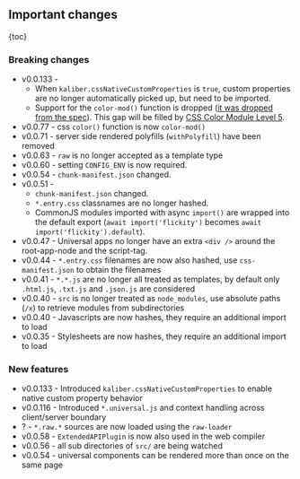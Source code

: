 ## Important changes

{toc}

### Breaking changes

- v0.0.133 - 
  - When `kaliber.cssNativeCustomProperties` is `true`, custom properties are no longer automatically picked up, but need to be imported.
  - Support for the `color-mod()` function is dropped ([it was dropped from the spec](https://github.com/w3c/csswg-drafts/commit/034b063697c3dadf144504f52e0858a79cd84414)). This gap will be filled by [CSS Color Module Level 5](https://www.w3.org/TR/css-color-5/).
- v0.0.77 - css `color()` function is now `color-mod()`
- v0.0.71 - server side rendered polyfills (`withPolyfill`) have been removed
- v0.0.63 - `raw` is no longer accepted as a template type
- v0.0.60 - setting `CONFIG_ENV` is now required.
- v0.0.54 - `chunk-manifest.json` changed.
- v0.0.51 -
  - `chunk-manifest.json` changed.
  - `*.entry.css` classnames are no longer hashed.
  - CommonJS modules imported with async `import()` are wrapped into the default export (`await import('flickity')` becomes `await import('flickity').default`).
- v0.0.47 - Universal apps no longer have an extra `<div />` around the root-app-node and the script-tag.
- v0.0.44 - `*.entry.css` filenames are now also hashed, use `css-manifest.json` to obtain the filenames
- v0.0.41 - `*.*.js` are no longer all treated as templates, by default only `.html.js`, `.txt.js` and `.json.js` are considered
- v0.0.40 - `src` is no longer treated as `node_modules`, use absolute paths (`/x`) to retrieve modules from subdirectories
- v0.0.40 - Javascripts are now hashes, they require an additional import to load
- v0.0.35 - Stylesheets are now hashes, they require an additional import to load

### New features

- v0.0.133 - Introduced `kaliber.cssNativeCustomProperties` to enable native custom property behavior
- v0.0.116 - Introduced `*.universal.js` and context handling across client/server boundary
- ? - `*.raw.*` sources are now loaded using the `raw-loader`
- v0.0.58 - `ExtendedAPIPlugin` is now also used in the web compiler
- v0.0.56 - all sub directories of `src/` are being watched
- v0.0.54 - universal components can be rendered more than once on the same page
